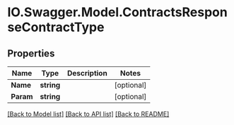 # IO.Swagger.Model.ContractsResponseContractType
## Properties

Name | Type | Description | Notes
------------ | ------------- | ------------- | -------------
**Name** | **string** |  | [optional] 
**Param** | **string** |  | [optional] 

[[Back to Model list]](../README.md#documentation-for-models) [[Back to API list]](../README.md#documentation-for-api-endpoints) [[Back to README]](../README.md)

